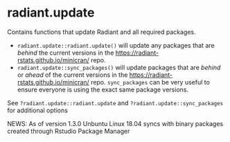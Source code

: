 # radiant.update

Contains functions that update Radiant and all required packages. 

* `radiant.update::radiant.update()` will update any packages that are _behind_ the current versions in the https://radiant-rstats.github.io/minicran/ repo. 
* `radiant.update::sync_packages()` will update packages that are _behind_ or _ahead_ of the current versions in the https://radiant-rstats.github.io/minicran/ repo. `sync_packages` can be very useful to ensure everyone is using the exact same package versions.

See `?radiant.update::radiant.update` and `?radiant.update::sync_packages` for additional options

NEWS: As of version 1.3.0 Unbuntu Linux 18.04 syncs with binary packages created through Rstudio Package Manager
